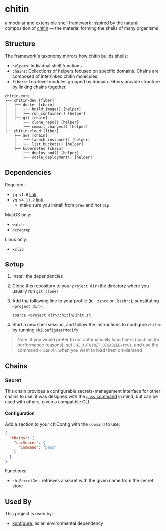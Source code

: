 # chitin

a modular and extensible shell framework inspired by the natural composition of [chitin](https://en.wikipedia.org/wiki/Chitin) — the material forming the shells of many organisms

## Structure

The framework's taxonomy mirrors how chitin builds shells:

- `helpers`: Individual shell functions
- `chains`: Collections of helpers focused on specific domains. Chains are composed of interlinked chitin molecules.
- `fibers`: Top-level modules grouped by domain. Fibers provide structure by linking chains together.

```
chitin-core
├── chitin-dev [fiber]
│   ├── docker [chain]
│   │   ├── build_image() [helper]
│   │   ├── run_container() [helper]
│   ├── git [chain]
│       ├── clone_repo() [helper]
│       ├── commit_changes() [helper]
├── chitin-cloud [fiber]
    ├── aws [chain]
    │   ├── launch_instance() [helper]
    │   ├── list_buckets() [helper]
    ├── kubernetes [chain]
        ├── deploy_pod() [helper]
        ├── scale_deployment() [helper]
```

## Dependencies

Required:

- `jq v1.6` [link](https://github.com/stedolan/jq)
- `yq v4.11.2` [link](https://github.com/mikefarah/yq)
  - make sure you install from `brew` and not `pip`

MacOS only:

- `watch`
- `pcregrep`

Linux only:

- `xclip`

## Setup

1. Install the dependencies
2. Clone this repository to your `project dir` (the directory where you usually run `git clone`)
3. Add the following line to your profile (ie `.zshrc` or `.bashrc`), substituting `<project dir>`:

   `source <project dir>/chitin/init.sh`

4. Start a new shell session, and follow the instructions to configure `chitin` by running `chiConfigUserModify`

> Note: if you would prefer to not automatically load fibers (such as for performance reasons), set `CHI_AUTOINIT_DISABLED=true`, and use the command `chiShell` when you want to load them on-demand

## Chains

### Secret

This chain provides a configurable secrets-management interface for other chains to use; it was designed with the [`pass` command](https://www.passwordstore.org/) in mind, but can be used with others, given a compatible CLI.

#### Configuration

Add a section to your chiConfig with the `command` to use:

```json
{
  "chains": {
    "chiSecret": {
      "command": "pass"
    }
  }
}
```

Functions:

- `chiSecretGet`: retrieves a secret with the given name from the secret store

## Used By

This project is used by:

- [konfigure](https://github.com/edobry/konfigure/blob/main/src/shell.ts), as an environmental dependency

